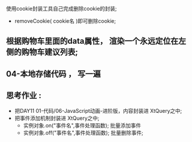 使用cookie封装工具自己完成删除cookie的封装; 

- removeCookie( cookie名 )即可删除cookie; 

## 根据购物车里面的data属性， 渲染一个永远定位在左侧的购物车建议列表; 

## 04-本地存储代码 ， 写一遍

## 思考作业 : 

- 把DAY11 01-代码/06-JavaScript动画-进阶版，内容封装进 XtQuery之中; 
- 把事件添加机制封装进 XtQuery之中; 
  - 实例对象.on("事件名",事件处理函数); 批量添加事件
  - 实例对象.off("事件名",事件处理函数); 批量删除事件; 